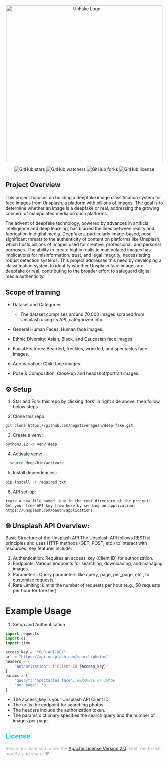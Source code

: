 <div>

<div align="center">
    <img src="https://github.com/negativenagesh/deep-fake/raw/main/UnFake-logo/vector/default.svg" alt="UnFake Logo" style="width: 500px; height: 500px;">
</div>
</div>

<div align="center">
  
![GitHub stars](https://img.shields.io/github/stars/negativenagesh/deep-fake?style=social)
![GitHub watchers](https://img.shields.io/github/watchers/negativenagesh/deep-fake?style=social)
![GitHub forks](https://img.shields.io/github/forks/negativenagesh/deep-fake?style=social)
![GitHub license](https://img.shields.io/github/license/negativenagesh/deep-fake)
</div>

## Project Overview
This project focuses on building a deepfake image classification system for face images from Unsplash, a platform with billions of images. The goal is to determine whether an image is a deepfake or real, addressing the growing concern of manipulated media on such platforms.

The advent of deepfake technology, powered by advances in artificial intelligence and deep learning, has blurred the lines between reality and fabrication in digital media. Deepfakes, particularly image-based, pose significant threats to the authenticity of content on platforms like Unsplash, which hosts billions of images used for creative, professional, and personal purposes. The ability to create highly realistic manipulated images has implications for misinformation, trust, and legal integrity, necessitating robust detection systems. This project addresses this need by developing a classification system to identify whether Unsplash face images are deepfake or real, contributing to the broader effort to safeguard digital media authenticity.

## Scope of training
* Dataset and Categories
  - The dataset comprises around 70,000 images scraped from Unsplash using its API, categorized into:

* General Human Faces: Human face images.
* Ethnic Diversity: Asian, Black, and Caucasian face images.
* Facial Features: Bearded, freckles, wrinkled, and spectacles face images.
* Age Variation: Child face images.
* Pose & Composition: Close-up and headshot/portrait images.

## ⚙️ Setup
1. Star and Fork this repo by clicking 'fork' in right side above, then follow below steps

2. Clone this repo:

```bash
git clone https://github.com/negativenagesh/deep-fake.git 
```
3. Create a venv:
```bash
python3.12 -m venv deep
```
4. Activate venv:
```bash
  source deep/bin/activate
```
5. Install dependencies:
```bash
pip install -r required.txt
```
6. API set-up:
```txt
reate a new file named .env in the root directory of the project:
Get your free API key from here by sending an application:
https://unsplash.com/oauth/applications
```

## 🌐 Unsplash API Overview:

Basic Structure of the Unsplash API
The Unsplash API follows RESTful principles and uses HTTP methods (GET, POST, etc.) to interact with resources. Key features include:

1. Authentication: Requires an access_key (Client ID) for authorization.
2. Endpoints: Various endpoints for searching, downloading, and managing images.
3. Parameters: Query parameters like query, page, per_page, etc., to customize requests.
4. Rate Limiting: Limits the number of requests per hour (e.g., 50 requests per hour for free tier).

# Example Usage

1. Setup and Authentication

```python
import requests
import os
import time

access_key = "YOUR-API-KEY"
url = "https://api.unsplash.com/search/photos"
headers = {
    "Authorization": f"Client-ID {access_key}"
}
params = {
    "query": "Spectacles face", #EXAMPLE OF IMAGE 
    "per_page": 30
}
```
* The access_key is your Unsplash API Client ID.
* The url is the endpoint for searching photos.
* The headers include the authorization token.
* The params dictionary specifies the search query and the number of images per page.

<div style=" border-radius: 10px; animation: fadeOutIn 2s infinite;"> <h2 style="color: #00d4ff;">License</h2> <p style="color: #b0b0b3;"> Resumai is licensed under the <a href="https://github.com/negativenagesh/deep-fake/blob/main/LICENSE">Apache License Version 2.0</a>. Feel free to use, modify, and share! ❤️ </p> 
</div>
